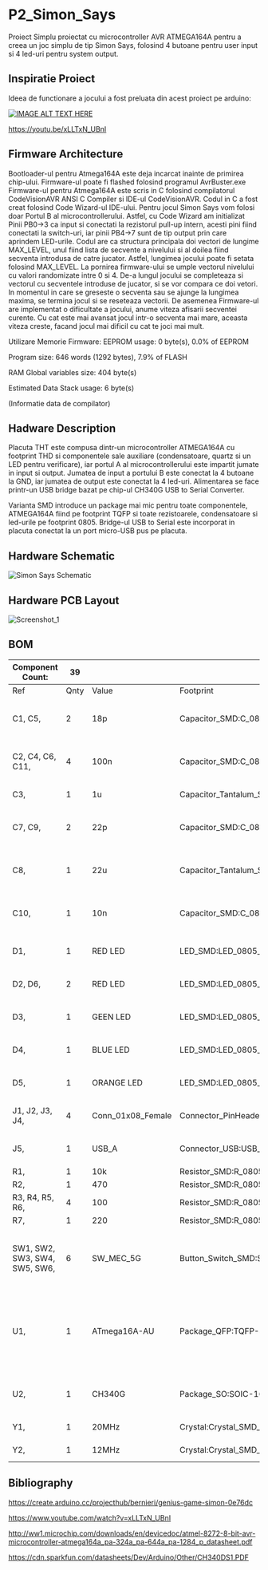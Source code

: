 # P2_Simon_Says
Proiect Simplu proiectat cu microcontroller AVR ATMEGA164A pentru a creea un joc simplu de tip Simon Says, folosind 4 butoane pentru user input si 4 led-uri pentru system output. 

## Inspiratie Proiect
Ideea de functionare a jocului a fost preluata din acest proiect pe arduino:

[![IMAGE ALT TEXT HERE](https://img.youtube.com/vi/xLLTxN_UBnI/0.jpg)](https://www.youtube.com/watch?v=xLLTxN_UBnI)

https://youtu.be/xLLTxN_UBnI

## Firmware Architecture
Bootloader-ul pentru Atmega164A este deja incarcat inainte de primirea chip-ului. Firmware-ul poate fi flashed folosind programul AvrBuster.exe
Firmware-ul pentru Atmega164A este scris in C folosind compilatorul CodeVisionAVR ANSI C Compiler si IDE-ul CodeVisionAVR. Codul in C  a fost creat folosind Code Wizard-ul IDE-ului.
Pentru jocul Simon Says vom folosi doar Portul B al microcontrollerului. Astfel, cu Code Wizard am initializat Pinii PB0->3 ca input si conectati la rezistorul pull-up intern, acesti pini fiind conectati la switch-uri, iar pinii PB4->7 sunt de tip output prin care aprindem LED-urile.
Codul are ca structura principala doi vectori de lungime MAX_LEVEL, unul fiind lista de secvente a nivelului si al doilea fiind secventa introdusa de catre jucator.
Astfel, lungimea jocului poate fi setata folosind MAX_LEVEL. La pornirea firmware-ului se umple vectorul nivelului cu valori randomizate intre 0 si 4. De-a lungul jocului se completeaza si vectorul cu secventele introduse de jucator, si se vor compara ce doi vetori. In momentul in care se greseste o secventa sau se ajunge la lungimea maxima, se termina jocul si se reseteaza vectorii.
De asemenea Firmware-ul are implementat o dificultate a jocului, anume viteza afisarii secventei curente. Cu cat este mai avansat jocul intr-o secventa mai mare, aceasta viteza creste, facand jocul mai dificil cu cat te joci mai mult.

Utilizare Memorie Firmware:
EEPROM usage: 0 byte(s), 0.0% of EEPROM

Program size: 646 words (1292 bytes), 7.9% of FLASH

RAM Global variables size: 404 byte(s)

Estimated Data Stack usage: 6 byte(s)

(Informatie data de compilator)

## Hadware Description
Placuta THT este compusa dintr-un microcontroller ATMEGA164A cu footprint THD si componentele sale auxiliare (condensatoare, quartz si un LED pentru verificare), iar portul A al microcontrollerului este impartit jumate in input si output. Jumatea de input a portului B este conectat la 4 butoane la GND, iar jumatea de output este conectat la 4 led-uri. Alimentarea se face printr-un USB bridge bazat pe chip-ul CH340G USB to Serial Converter.

Varianta SMD introduce un package mai mic pentru toate componentele, ATMEGA164A fiind pe footprint TQFP si toate rezistoarele, condensatoare si led-urile pe footprint 0805. Bridge-ul USB to Serial este incorporat in placuta conectat la un port micro-USB pus pe placuta.
## Hardware Schematic 
![Simon Says Schematic](https://user-images.githubusercontent.com/107213955/173852601-c4251566-8397-4a43-937b-b6ac5f7ba3bf.jpg)
## Hardware PCB Layout
![Screenshot_1](https://user-images.githubusercontent.com/107213955/173942404-e15a8992-f185-4c62-8aa9-2c28f8984cef.png)

## BOM 

| Component Count:               | 39   |                   |                                                            |                                                         |
|--------------------------------|------|-------------------|------------------------------------------------------------|---------------------------------------------------------|
| Ref                            | Qnty | Value             | Footprint                                                  | Description                                             |
| C1, C5,                        | 2    | 18p               | Capacitor_SMD:C_0805_2012Metric                            | Capacitor symbol for simulation only                    |
| C2, C4, C6, C11,               | 4    | 100n              | Capacitor_SMD:C_0805_2012Metric                            | Capacitor symbol for simulation only                    |
| C3,                            | 1    | 1u                | Capacitor_Tantalum_SMD:CP_EIA-3216-18_Kemet-A              | Polarized capacitor                                     |
| C7, C9,                        | 2    | 22p               | Capacitor_SMD:C_0805_2012Metric                            | Capacitor symbol for simulation only                    |
| C8,                            | 1    | 22u               | Capacitor_Tantalum_SMD:CP_EIA-3216-12_Kemet-S              | Capacitor symbol for simulation only                    |
| C10,                           | 1    | 10n               | Capacitor_SMD:C_0805_2012Metric                            | Capacitor symbol for simulation only                    |
| D1,                            | 1    | RED LED           | LED_SMD:LED_0805_2012Metric                                | Light emitting diode                                    |
| D2, D6,                        | 2    | RED  LED          | LED_SMD:LED_0805_2012Metric                                | Light emitting diode                                    |
| D3,                            | 1    | GEEN LED          | LED_SMD:LED_0805_2012Metric                                | Light emitting diode                                    |
| D4,                            | 1    | BLUE LED          | LED_SMD:LED_0805_2012Metric                                | Light emitting diode                                    |
| D5,                            | 1    | ORANGE LED        | LED_SMD:LED_0805_2012Metric                                | Light emitting diode                                    |
| J1, J2, J3, J4,                | 4    | Conn_01x08_Female | Connector_PinHeader_1.00mm:PinHeader_1x08_P1.00mm_Vertical | Generic 1x8 Connector                                   |
| J5,                            | 1    | USB_A             | Connector_USB:USB_A_Molex_67643_Horizontal                 | USB Type A connector                                    |
| R1,                            | 1    | 10k               | Resistor_SMD:R_0805_2012Metric                             | Resistor                                                |
| R2,                            | 1    | 470               | Resistor_SMD:R_0805_2012Metric                             | Resistor                                                |
| R3, R4, R5, R6,                | 4    | 100               | Resistor_SMD:R_0805_2012Metric                             | Resistor                                                |
| R7,                            | 1    | 220               | Resistor_SMD:R_0805_2012Metric                             | Resistor                                                |
| SW1, SW2, SW3, SW4, SW5, SW6,  | 6    | SW_MEC_5G         | Button_Switch_SMD:SW_MEC_5GSH9                             | MEC 5G single pole normally-open tactile switch         |
| U1,                            | 1    | ATmega16A-AU      | Package_QFP:TQFP-44_10x10mm_P0.8mm                         | 16MHz, 16kB Flash, 1kB SRAM, 512B EEPROM, JTAG, TQFP-44 |
| U2,                            | 1    | CH340G            | Package_SO:SOIC-16_3.9x9.9mm_P1.27mm                       | USB serial converter, UART, SOIC-16                     |
| Y1,                            | 1    | 20MHz             | Crystal:Crystal_SMD_HC49-SD_HandSoldering                  | Two pin crystal                                         |
| Y2,                            | 1    | 12MHz             | Crystal:Crystal_SMD_HC49-SD_HandSoldering                  | Two pin crystal                                         |

## Bibliography

https://create.arduino.cc/projecthub/bernieri/genius-game-simon-0e76dc

https://www.youtube.com/watch?v=xLLTxN_UBnI

http://ww1.microchip.com/downloads/en/devicedoc/atmel-8272-8-bit-avr-microcontroller-atmega164a_pa-324a_pa-644a_pa-1284_p_datasheet.pdf

https://cdn.sparkfun.com/datasheets/Dev/Arduino/Other/CH340DS1.PDF



